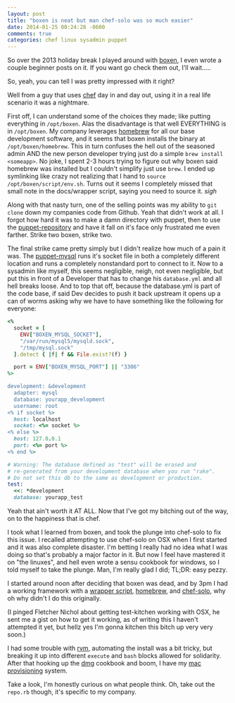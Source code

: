 ```yaml
---
layout: post
title: "boxen is neat but man chef-solo was so much easier"
date: 2014-01-25 00:24:28 -0600
comments: true
categories: chef linux sysadmin puppet
---
```


So over the 2013 holiday break I played around with [boxen](http://boxen.github.com/), I even wrote a couple beginner posts on it. If you want go check them out, I'll wait.....

So, yeah, you can tell I was pretty impressed with it right?

Well from a guy that uses [chef](http://getchef.com) day in and day out, using it in a real life scenario it was a nightmare.

First off, I can understand some of the choices they made; like putting everything in `/opt/boxen`. Alas the disadvantage is that well EVERYTHING is in `/opt/boxen`. My company leverages [homebrew](http://brew.sh/) for all our base development software, and it seems that boxen installs the binary at `/opt/boxen/homebrew`. This in turn confuses the hell out of the seasoned admin AND the new person developer trying just do a simple `brew install <someapp>`. No joke, I spent 2-3 hours trying to figure out why boxen said homebrew was installed but I couldn't simplify just use `brew`. I ended up symlinking like crazy not realizing that I hand to `source /opt/boxen/script/env.sh`.  Turns out it seems I completely missed that small note in the docs/wrapper script, saying you need to source it. *sigh*

Along with that nasty turn, one of the selling points was my ability to `git clone` down my companies code from Github. Yeah that didn't work at all. I forgot how hard it was to make a damn directory with puppet, then to use the [puppet-repository](https://github.com/boxen/puppet-repository) and have it fall on it's face only frustrated me even farther. Strike two boxen, strike two.

The final strike came pretty simply but I didn't realize how much of a pain it was. The [puppet-mysql](https://github.com/boxen/puppet-mysql) runs it's socket file in both a completely different location and runs a completely nonstandard port to connect to it. Now to a sysadmin like myself, this seems negligible, neigh, not even negligible,  but put this in front of a Developer that has to change his `database.yml` and all hell breaks loose.   And to top that off, because the database.yml is part of the code base, if said Dev decides to push it back upstream it opens up a can of worms asking why we have to have something like the following for everyone:

```ruby
<%
  socket = [
    ENV["BOXEN_MYSQL_SOCKET"],
    "/var/run/mysql5/mysqld.sock",
    "/tmp/mysql.sock"
  ].detect { |f| f && File.exist?(f) }

  port = ENV["BOXEN_MYSQL_PORT"] || "3306"
%>

development: &development
  adapter: mysql
  database: yourapp_development
  username: root
<% if socket %>
  host: localhost
  socket: <%= socket %>
<% else %>
  host: 127.0.0.1
  port: <%= port %>
<% end %>

# Warning: The database defined as "test" will be erased and
# re-generated from your development database when you run "rake".
# Do not set this db to the same as development or production.
test:
  <<: *development
  database: yourapp_test
```

Yeah that ain't worth it AT ALL.  Now that I've got my bitching out of the way, on to the happiness that is chef.

I took what I learned from boxen, and took the plunge into chef-solo to fix this issue. I recalled attempting to use chef-solo on OSX when I first started and it was also complete disaster. I'm betting I really had no idea what I was doing so that's probably a major factor in it. But now I feel have mastered it on "the linuxes", and hell even wrote a sensu cookbook for windows, so I told myself to take the plunge.  Man, I'm really glad I did; TL;DR: easy pezzy.

I started around noon after deciding that boxen was dead, and by 3pm I had a working framework with a [wrapper script](http://bit.ly/jj_mac), [homebrew](https://github.com/opscode-cookbooks/homebrew), and [chef-solo](http://jjasghar.github.io/blog/2013/08/02/adventures-with-chef-solo/), why oh why didn't I do this originally.

(I pinged Fletcher Nichol about getting test-kitchen working with OSX, he sent me a gist on how to get it working, as of writing this I haven't attempted it yet, but hellz yes I'm gonna kitchen this bitch up very very soon.)

I had some trouble with [rvm](http://rvm.io), automating the install was a bit tricky, but breaking it up into different `execute` and `bash` blocks allowed for solidarity. After that hooking up the [dmg](https://github.com/opscode-cookbooks/dmg) cookbook and boom, I have my [mac provisioning](https://github.com/jjasghar/provision_mac) system.

Take a look, I'm honestly curious on what people think. Oh, take out the `repo.rb` though, it's specific to my company.
